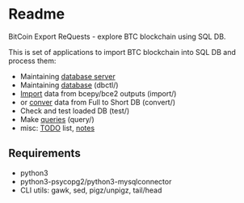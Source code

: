 # Readme
BitCoin Export ReQuests - explore BTC blockchain using SQL DB.

This is set of applications to import BTC blockchain into SQL DB and process them:

- Maintaining [database server](doc/DBS.md)
- Maintaining [database](doc/DB.md) (dbctl/)
- [Import](doc/Import.md) data from bcepy/bce2 outputs (import/)
- or [conver](doc/Convert.md) data from Full to Short DB (convert/)
- Check and test loaded DB (test/)
- Make [queries](doc/BCERQ.md) (query/)
- misc: [TODO](TODO.md) list, [notes](doc/NOTES.md)

## Requirements

- python3
- python3-psycopg2/python3-mysqlconnector
- CLI utils: gawk, sed, pigz/unpigz, tail/head